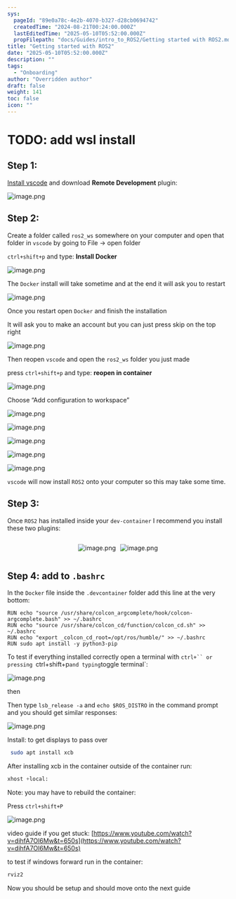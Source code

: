```yaml
---
sys:
  pageId: "89e0a78c-4e2b-4070-b327-d28cb0694742"
  createdTime: "2024-08-21T00:24:00.000Z"
  lastEditedTime: "2025-05-10T05:52:00.000Z"
  propFilepath: "docs/Guides/intro_to_ROS2/Getting started with ROS2.md"
title: "Getting started with ROS2"
date: "2025-05-10T05:52:00.000Z"
description: ""
tags:
  - "Onboarding"
author: "Overridden author"
draft: false
weight: 141
toc: false
icon: ""
---
```


# TODO: add wsl install

## Step 1:

[Install vscode](https://code.visualstudio.com/download) and download **Remote Development** plugin:

![image.png](https://prod-files-secure.s3.us-west-2.amazonaws.com/d518164a-d88e-44d1-a4ee-3adb3bd8bce0/efb52993-1881-4a40-b95e-6f020334f022/image.png?X-Amz-Algorithm=AWS4-HMAC-SHA256&X-Amz-Content-Sha256=UNSIGNED-PAYLOAD&X-Amz-Credential=ASIAZI2LB466XMWRLBGR%2F20250510%2Fus-west-2%2Fs3%2Faws4_request&X-Amz-Date=20250510T160911Z&X-Amz-Expires=3600&X-Amz-Security-Token=IQoJb3JpZ2luX2VjEP7%2F%2F%2F%2F%2F%2F%2F%2F%2F%2FwEaCXVzLXdlc3QtMiJHMEUCIQCgfSJ3a%2BupBc70bcFXonsWU9fA0MZ8NJoJxKRpPtvUXwIgOUKIaNU3BgPDHGsDd%2FdYO%2BLbNWeegSEkG9Ulo5KyAjoqiAQIp%2F%2F%2F%2F%2F%2F%2F%2F%2F%2F%2FARAAGgw2Mzc0MjMxODM4MDUiDAycISGYFGteeF4ekCrcAx%2FjtoYjaspXb62bRAtFdUVBlHgo1Wo1bsekBDlIDw27iCV13VT8z15aK01kcqRxQC1Q8CSn1Ullk%2FkEWE3%2FJ51Y0Q0lhrO6oZvXjz%2BoyJp7KpOBtGlKFrxslUrnUTSxtI5H2F4myah7%2BwHXc3BV%2BiUIpYGznMBHEK3L8qJjd%2Fiw7YblknZWnJX6e1yfXgvNxGwHwy9emOPam77owHhhA6Wg8qRNjD8LBZ0rSxXpl2SsBzoAUg6UU%2FSXtxwucYzsCcOY8FoLV8PLZB0eYBUzeJLrLNVkkIWGMiYUlsKPagZ3479SItUMjxlah8WaBu6qnfFm3Bbx9vtmBn%2B6BcwfT0Ngrqar2g1rbEQFJjPddXHbvAM0MnICoEt5OWvTn%2Ffp6%2F%2BXqT1Nqe1OHnfk0wvHU5I2nT5ltdxikWFg5fmqxiBSSIgLtFQdI6TfrYTjF4nQDFoFyqjEXXHBwDVmfiy6G6pXObK91h3UcAYqpKsxXKYPdp4s7XDXNluhh179dn0J7WIZUVP7J%2Bc8kPYHlew%2FaodJjgug%2FAeuIEJO00%2FIdY2r14fh%2FWqqVcbmamN5QD48agV9jWscT%2BuHnYI9mIWxgTA2JHVUnrc0o8DrHOx5OclIzFVhst8Eo%2FHedCHfMIqp%2FcAGOqUBFeEsOyc8Vt1aMyDCDVGG8NymTC5QwqCgy9ksWHTj%2BxsQktZ3FQcqAN4YKNtVb%2BDiLreSngxAaVfJ7rqjobgr69%2FaxuyCCiOnnT4hL7XeFAaGcuIS6K8%2Fi5r9dSPoYlikW0Fad7OOeHV3kqp7gt0VAmSoewP%2BYzVrr%2BkHcyt0vtSomvhLbdE5EyMWNXBqk2u%2FLYoNyUEp1Vm5rdspxbDGU%2F7wdKIv&X-Amz-Signature=41086f0173de2e77e90fba019187bef47b0a751aff7751fbb62d9844bdf17659&X-Amz-SignedHeaders=host&x-id=GetObject)

## Step 2:

Create a folder called `ros2_ws` somewhere on your computer and open that folder in `vscode` by going to File → open folder 

`ctrl+shift+p` and type: **Install Docker**

![image.png](https://prod-files-secure.s3.us-west-2.amazonaws.com/d518164a-d88e-44d1-a4ee-3adb3bd8bce0/2269dc0e-1cd5-47ff-bceb-c04ad9b2eab0/image.png?X-Amz-Algorithm=AWS4-HMAC-SHA256&X-Amz-Content-Sha256=UNSIGNED-PAYLOAD&X-Amz-Credential=ASIAZI2LB466XMWRLBGR%2F20250510%2Fus-west-2%2Fs3%2Faws4_request&X-Amz-Date=20250510T160911Z&X-Amz-Expires=3600&X-Amz-Security-Token=IQoJb3JpZ2luX2VjEP7%2F%2F%2F%2F%2F%2F%2F%2F%2F%2FwEaCXVzLXdlc3QtMiJHMEUCIQCgfSJ3a%2BupBc70bcFXonsWU9fA0MZ8NJoJxKRpPtvUXwIgOUKIaNU3BgPDHGsDd%2FdYO%2BLbNWeegSEkG9Ulo5KyAjoqiAQIp%2F%2F%2F%2F%2F%2F%2F%2F%2F%2F%2FARAAGgw2Mzc0MjMxODM4MDUiDAycISGYFGteeF4ekCrcAx%2FjtoYjaspXb62bRAtFdUVBlHgo1Wo1bsekBDlIDw27iCV13VT8z15aK01kcqRxQC1Q8CSn1Ullk%2FkEWE3%2FJ51Y0Q0lhrO6oZvXjz%2BoyJp7KpOBtGlKFrxslUrnUTSxtI5H2F4myah7%2BwHXc3BV%2BiUIpYGznMBHEK3L8qJjd%2Fiw7YblknZWnJX6e1yfXgvNxGwHwy9emOPam77owHhhA6Wg8qRNjD8LBZ0rSxXpl2SsBzoAUg6UU%2FSXtxwucYzsCcOY8FoLV8PLZB0eYBUzeJLrLNVkkIWGMiYUlsKPagZ3479SItUMjxlah8WaBu6qnfFm3Bbx9vtmBn%2B6BcwfT0Ngrqar2g1rbEQFJjPddXHbvAM0MnICoEt5OWvTn%2Ffp6%2F%2BXqT1Nqe1OHnfk0wvHU5I2nT5ltdxikWFg5fmqxiBSSIgLtFQdI6TfrYTjF4nQDFoFyqjEXXHBwDVmfiy6G6pXObK91h3UcAYqpKsxXKYPdp4s7XDXNluhh179dn0J7WIZUVP7J%2Bc8kPYHlew%2FaodJjgug%2FAeuIEJO00%2FIdY2r14fh%2FWqqVcbmamN5QD48agV9jWscT%2BuHnYI9mIWxgTA2JHVUnrc0o8DrHOx5OclIzFVhst8Eo%2FHedCHfMIqp%2FcAGOqUBFeEsOyc8Vt1aMyDCDVGG8NymTC5QwqCgy9ksWHTj%2BxsQktZ3FQcqAN4YKNtVb%2BDiLreSngxAaVfJ7rqjobgr69%2FaxuyCCiOnnT4hL7XeFAaGcuIS6K8%2Fi5r9dSPoYlikW0Fad7OOeHV3kqp7gt0VAmSoewP%2BYzVrr%2BkHcyt0vtSomvhLbdE5EyMWNXBqk2u%2FLYoNyUEp1Vm5rdspxbDGU%2F7wdKIv&X-Amz-Signature=ba2b48f2e2c9ec0dc85e8bf069c59701728bc8014c15af645e1a98af81adacae&X-Amz-SignedHeaders=host&x-id=GetObject)

The `Docker` install will take sometime and at the end it will ask you to restart

![image.png](https://prod-files-secure.s3.us-west-2.amazonaws.com/d518164a-d88e-44d1-a4ee-3adb3bd8bce0/ed233f78-be33-4b1f-b89c-9c346c0e961e/image.png?X-Amz-Algorithm=AWS4-HMAC-SHA256&X-Amz-Content-Sha256=UNSIGNED-PAYLOAD&X-Amz-Credential=ASIAZI2LB466XMWRLBGR%2F20250510%2Fus-west-2%2Fs3%2Faws4_request&X-Amz-Date=20250510T160911Z&X-Amz-Expires=3600&X-Amz-Security-Token=IQoJb3JpZ2luX2VjEP7%2F%2F%2F%2F%2F%2F%2F%2F%2F%2FwEaCXVzLXdlc3QtMiJHMEUCIQCgfSJ3a%2BupBc70bcFXonsWU9fA0MZ8NJoJxKRpPtvUXwIgOUKIaNU3BgPDHGsDd%2FdYO%2BLbNWeegSEkG9Ulo5KyAjoqiAQIp%2F%2F%2F%2F%2F%2F%2F%2F%2F%2F%2FARAAGgw2Mzc0MjMxODM4MDUiDAycISGYFGteeF4ekCrcAx%2FjtoYjaspXb62bRAtFdUVBlHgo1Wo1bsekBDlIDw27iCV13VT8z15aK01kcqRxQC1Q8CSn1Ullk%2FkEWE3%2FJ51Y0Q0lhrO6oZvXjz%2BoyJp7KpOBtGlKFrxslUrnUTSxtI5H2F4myah7%2BwHXc3BV%2BiUIpYGznMBHEK3L8qJjd%2Fiw7YblknZWnJX6e1yfXgvNxGwHwy9emOPam77owHhhA6Wg8qRNjD8LBZ0rSxXpl2SsBzoAUg6UU%2FSXtxwucYzsCcOY8FoLV8PLZB0eYBUzeJLrLNVkkIWGMiYUlsKPagZ3479SItUMjxlah8WaBu6qnfFm3Bbx9vtmBn%2B6BcwfT0Ngrqar2g1rbEQFJjPddXHbvAM0MnICoEt5OWvTn%2Ffp6%2F%2BXqT1Nqe1OHnfk0wvHU5I2nT5ltdxikWFg5fmqxiBSSIgLtFQdI6TfrYTjF4nQDFoFyqjEXXHBwDVmfiy6G6pXObK91h3UcAYqpKsxXKYPdp4s7XDXNluhh179dn0J7WIZUVP7J%2Bc8kPYHlew%2FaodJjgug%2FAeuIEJO00%2FIdY2r14fh%2FWqqVcbmamN5QD48agV9jWscT%2BuHnYI9mIWxgTA2JHVUnrc0o8DrHOx5OclIzFVhst8Eo%2FHedCHfMIqp%2FcAGOqUBFeEsOyc8Vt1aMyDCDVGG8NymTC5QwqCgy9ksWHTj%2BxsQktZ3FQcqAN4YKNtVb%2BDiLreSngxAaVfJ7rqjobgr69%2FaxuyCCiOnnT4hL7XeFAaGcuIS6K8%2Fi5r9dSPoYlikW0Fad7OOeHV3kqp7gt0VAmSoewP%2BYzVrr%2BkHcyt0vtSomvhLbdE5EyMWNXBqk2u%2FLYoNyUEp1Vm5rdspxbDGU%2F7wdKIv&X-Amz-Signature=e174c13d32bcdf54cde5bebcfb30fe381bc0c66fe1f6171fa1a8bd51aaa55d73&X-Amz-SignedHeaders=host&x-id=GetObject)

Once you restart open `Docker` and finish the installation

It will ask you to make an account but you can just press skip on the top right

![image.png](https://prod-files-secure.s3.us-west-2.amazonaws.com/d518164a-d88e-44d1-a4ee-3adb3bd8bce0/21010ad9-1659-4fd9-9f59-9932a09b2a3d/image.png?X-Amz-Algorithm=AWS4-HMAC-SHA256&X-Amz-Content-Sha256=UNSIGNED-PAYLOAD&X-Amz-Credential=ASIAZI2LB466XMWRLBGR%2F20250510%2Fus-west-2%2Fs3%2Faws4_request&X-Amz-Date=20250510T160911Z&X-Amz-Expires=3600&X-Amz-Security-Token=IQoJb3JpZ2luX2VjEP7%2F%2F%2F%2F%2F%2F%2F%2F%2F%2FwEaCXVzLXdlc3QtMiJHMEUCIQCgfSJ3a%2BupBc70bcFXonsWU9fA0MZ8NJoJxKRpPtvUXwIgOUKIaNU3BgPDHGsDd%2FdYO%2BLbNWeegSEkG9Ulo5KyAjoqiAQIp%2F%2F%2F%2F%2F%2F%2F%2F%2F%2F%2FARAAGgw2Mzc0MjMxODM4MDUiDAycISGYFGteeF4ekCrcAx%2FjtoYjaspXb62bRAtFdUVBlHgo1Wo1bsekBDlIDw27iCV13VT8z15aK01kcqRxQC1Q8CSn1Ullk%2FkEWE3%2FJ51Y0Q0lhrO6oZvXjz%2BoyJp7KpOBtGlKFrxslUrnUTSxtI5H2F4myah7%2BwHXc3BV%2BiUIpYGznMBHEK3L8qJjd%2Fiw7YblknZWnJX6e1yfXgvNxGwHwy9emOPam77owHhhA6Wg8qRNjD8LBZ0rSxXpl2SsBzoAUg6UU%2FSXtxwucYzsCcOY8FoLV8PLZB0eYBUzeJLrLNVkkIWGMiYUlsKPagZ3479SItUMjxlah8WaBu6qnfFm3Bbx9vtmBn%2B6BcwfT0Ngrqar2g1rbEQFJjPddXHbvAM0MnICoEt5OWvTn%2Ffp6%2F%2BXqT1Nqe1OHnfk0wvHU5I2nT5ltdxikWFg5fmqxiBSSIgLtFQdI6TfrYTjF4nQDFoFyqjEXXHBwDVmfiy6G6pXObK91h3UcAYqpKsxXKYPdp4s7XDXNluhh179dn0J7WIZUVP7J%2Bc8kPYHlew%2FaodJjgug%2FAeuIEJO00%2FIdY2r14fh%2FWqqVcbmamN5QD48agV9jWscT%2BuHnYI9mIWxgTA2JHVUnrc0o8DrHOx5OclIzFVhst8Eo%2FHedCHfMIqp%2FcAGOqUBFeEsOyc8Vt1aMyDCDVGG8NymTC5QwqCgy9ksWHTj%2BxsQktZ3FQcqAN4YKNtVb%2BDiLreSngxAaVfJ7rqjobgr69%2FaxuyCCiOnnT4hL7XeFAaGcuIS6K8%2Fi5r9dSPoYlikW0Fad7OOeHV3kqp7gt0VAmSoewP%2BYzVrr%2BkHcyt0vtSomvhLbdE5EyMWNXBqk2u%2FLYoNyUEp1Vm5rdspxbDGU%2F7wdKIv&X-Amz-Signature=9ca439198601bbda36c44525785edd02b1a5a047db4b32f0996168f8df7c9bb8&X-Amz-SignedHeaders=host&x-id=GetObject)

Then reopen `vscode` and open the `ros2_ws` folder you just made

press `ctrl+shift+p` and type: **reopen in container**

![image.png](https://prod-files-secure.s3.us-west-2.amazonaws.com/d518164a-d88e-44d1-a4ee-3adb3bd8bce0/4e93b8c2-41ad-488c-8095-c74205196118/image.png?X-Amz-Algorithm=AWS4-HMAC-SHA256&X-Amz-Content-Sha256=UNSIGNED-PAYLOAD&X-Amz-Credential=ASIAZI2LB466XMWRLBGR%2F20250510%2Fus-west-2%2Fs3%2Faws4_request&X-Amz-Date=20250510T160911Z&X-Amz-Expires=3600&X-Amz-Security-Token=IQoJb3JpZ2luX2VjEP7%2F%2F%2F%2F%2F%2F%2F%2F%2F%2FwEaCXVzLXdlc3QtMiJHMEUCIQCgfSJ3a%2BupBc70bcFXonsWU9fA0MZ8NJoJxKRpPtvUXwIgOUKIaNU3BgPDHGsDd%2FdYO%2BLbNWeegSEkG9Ulo5KyAjoqiAQIp%2F%2F%2F%2F%2F%2F%2F%2F%2F%2F%2FARAAGgw2Mzc0MjMxODM4MDUiDAycISGYFGteeF4ekCrcAx%2FjtoYjaspXb62bRAtFdUVBlHgo1Wo1bsekBDlIDw27iCV13VT8z15aK01kcqRxQC1Q8CSn1Ullk%2FkEWE3%2FJ51Y0Q0lhrO6oZvXjz%2BoyJp7KpOBtGlKFrxslUrnUTSxtI5H2F4myah7%2BwHXc3BV%2BiUIpYGznMBHEK3L8qJjd%2Fiw7YblknZWnJX6e1yfXgvNxGwHwy9emOPam77owHhhA6Wg8qRNjD8LBZ0rSxXpl2SsBzoAUg6UU%2FSXtxwucYzsCcOY8FoLV8PLZB0eYBUzeJLrLNVkkIWGMiYUlsKPagZ3479SItUMjxlah8WaBu6qnfFm3Bbx9vtmBn%2B6BcwfT0Ngrqar2g1rbEQFJjPddXHbvAM0MnICoEt5OWvTn%2Ffp6%2F%2BXqT1Nqe1OHnfk0wvHU5I2nT5ltdxikWFg5fmqxiBSSIgLtFQdI6TfrYTjF4nQDFoFyqjEXXHBwDVmfiy6G6pXObK91h3UcAYqpKsxXKYPdp4s7XDXNluhh179dn0J7WIZUVP7J%2Bc8kPYHlew%2FaodJjgug%2FAeuIEJO00%2FIdY2r14fh%2FWqqVcbmamN5QD48agV9jWscT%2BuHnYI9mIWxgTA2JHVUnrc0o8DrHOx5OclIzFVhst8Eo%2FHedCHfMIqp%2FcAGOqUBFeEsOyc8Vt1aMyDCDVGG8NymTC5QwqCgy9ksWHTj%2BxsQktZ3FQcqAN4YKNtVb%2BDiLreSngxAaVfJ7rqjobgr69%2FaxuyCCiOnnT4hL7XeFAaGcuIS6K8%2Fi5r9dSPoYlikW0Fad7OOeHV3kqp7gt0VAmSoewP%2BYzVrr%2BkHcyt0vtSomvhLbdE5EyMWNXBqk2u%2FLYoNyUEp1Vm5rdspxbDGU%2F7wdKIv&X-Amz-Signature=30b08a73e8ac8913f95cf2d41b84f5a8585e78c8b155a95e388661eadf8ed5ed&X-Amz-SignedHeaders=host&x-id=GetObject)

Choose “Add configuration to workspace”

![image.png](https://prod-files-secure.s3.us-west-2.amazonaws.com/d518164a-d88e-44d1-a4ee-3adb3bd8bce0/9560b282-5060-4989-ba37-97e7b2c22476/image.png?X-Amz-Algorithm=AWS4-HMAC-SHA256&X-Amz-Content-Sha256=UNSIGNED-PAYLOAD&X-Amz-Credential=ASIAZI2LB466XMWRLBGR%2F20250510%2Fus-west-2%2Fs3%2Faws4_request&X-Amz-Date=20250510T160911Z&X-Amz-Expires=3600&X-Amz-Security-Token=IQoJb3JpZ2luX2VjEP7%2F%2F%2F%2F%2F%2F%2F%2F%2F%2FwEaCXVzLXdlc3QtMiJHMEUCIQCgfSJ3a%2BupBc70bcFXonsWU9fA0MZ8NJoJxKRpPtvUXwIgOUKIaNU3BgPDHGsDd%2FdYO%2BLbNWeegSEkG9Ulo5KyAjoqiAQIp%2F%2F%2F%2F%2F%2F%2F%2F%2F%2F%2FARAAGgw2Mzc0MjMxODM4MDUiDAycISGYFGteeF4ekCrcAx%2FjtoYjaspXb62bRAtFdUVBlHgo1Wo1bsekBDlIDw27iCV13VT8z15aK01kcqRxQC1Q8CSn1Ullk%2FkEWE3%2FJ51Y0Q0lhrO6oZvXjz%2BoyJp7KpOBtGlKFrxslUrnUTSxtI5H2F4myah7%2BwHXc3BV%2BiUIpYGznMBHEK3L8qJjd%2Fiw7YblknZWnJX6e1yfXgvNxGwHwy9emOPam77owHhhA6Wg8qRNjD8LBZ0rSxXpl2SsBzoAUg6UU%2FSXtxwucYzsCcOY8FoLV8PLZB0eYBUzeJLrLNVkkIWGMiYUlsKPagZ3479SItUMjxlah8WaBu6qnfFm3Bbx9vtmBn%2B6BcwfT0Ngrqar2g1rbEQFJjPddXHbvAM0MnICoEt5OWvTn%2Ffp6%2F%2BXqT1Nqe1OHnfk0wvHU5I2nT5ltdxikWFg5fmqxiBSSIgLtFQdI6TfrYTjF4nQDFoFyqjEXXHBwDVmfiy6G6pXObK91h3UcAYqpKsxXKYPdp4s7XDXNluhh179dn0J7WIZUVP7J%2Bc8kPYHlew%2FaodJjgug%2FAeuIEJO00%2FIdY2r14fh%2FWqqVcbmamN5QD48agV9jWscT%2BuHnYI9mIWxgTA2JHVUnrc0o8DrHOx5OclIzFVhst8Eo%2FHedCHfMIqp%2FcAGOqUBFeEsOyc8Vt1aMyDCDVGG8NymTC5QwqCgy9ksWHTj%2BxsQktZ3FQcqAN4YKNtVb%2BDiLreSngxAaVfJ7rqjobgr69%2FaxuyCCiOnnT4hL7XeFAaGcuIS6K8%2Fi5r9dSPoYlikW0Fad7OOeHV3kqp7gt0VAmSoewP%2BYzVrr%2BkHcyt0vtSomvhLbdE5EyMWNXBqk2u%2FLYoNyUEp1Vm5rdspxbDGU%2F7wdKIv&X-Amz-Signature=b633f69769f9c17c74813269524460b751141cd8abab786300cbee1af1b7bc64&X-Amz-SignedHeaders=host&x-id=GetObject)

![image.png](https://prod-files-secure.s3.us-west-2.amazonaws.com/d518164a-d88e-44d1-a4ee-3adb3bd8bce0/2ee63f81-886b-48e8-a553-dc6e5eac99e4/image.png?X-Amz-Algorithm=AWS4-HMAC-SHA256&X-Amz-Content-Sha256=UNSIGNED-PAYLOAD&X-Amz-Credential=ASIAZI2LB466XMWRLBGR%2F20250510%2Fus-west-2%2Fs3%2Faws4_request&X-Amz-Date=20250510T160911Z&X-Amz-Expires=3600&X-Amz-Security-Token=IQoJb3JpZ2luX2VjEP7%2F%2F%2F%2F%2F%2F%2F%2F%2F%2FwEaCXVzLXdlc3QtMiJHMEUCIQCgfSJ3a%2BupBc70bcFXonsWU9fA0MZ8NJoJxKRpPtvUXwIgOUKIaNU3BgPDHGsDd%2FdYO%2BLbNWeegSEkG9Ulo5KyAjoqiAQIp%2F%2F%2F%2F%2F%2F%2F%2F%2F%2F%2FARAAGgw2Mzc0MjMxODM4MDUiDAycISGYFGteeF4ekCrcAx%2FjtoYjaspXb62bRAtFdUVBlHgo1Wo1bsekBDlIDw27iCV13VT8z15aK01kcqRxQC1Q8CSn1Ullk%2FkEWE3%2FJ51Y0Q0lhrO6oZvXjz%2BoyJp7KpOBtGlKFrxslUrnUTSxtI5H2F4myah7%2BwHXc3BV%2BiUIpYGznMBHEK3L8qJjd%2Fiw7YblknZWnJX6e1yfXgvNxGwHwy9emOPam77owHhhA6Wg8qRNjD8LBZ0rSxXpl2SsBzoAUg6UU%2FSXtxwucYzsCcOY8FoLV8PLZB0eYBUzeJLrLNVkkIWGMiYUlsKPagZ3479SItUMjxlah8WaBu6qnfFm3Bbx9vtmBn%2B6BcwfT0Ngrqar2g1rbEQFJjPddXHbvAM0MnICoEt5OWvTn%2Ffp6%2F%2BXqT1Nqe1OHnfk0wvHU5I2nT5ltdxikWFg5fmqxiBSSIgLtFQdI6TfrYTjF4nQDFoFyqjEXXHBwDVmfiy6G6pXObK91h3UcAYqpKsxXKYPdp4s7XDXNluhh179dn0J7WIZUVP7J%2Bc8kPYHlew%2FaodJjgug%2FAeuIEJO00%2FIdY2r14fh%2FWqqVcbmamN5QD48agV9jWscT%2BuHnYI9mIWxgTA2JHVUnrc0o8DrHOx5OclIzFVhst8Eo%2FHedCHfMIqp%2FcAGOqUBFeEsOyc8Vt1aMyDCDVGG8NymTC5QwqCgy9ksWHTj%2BxsQktZ3FQcqAN4YKNtVb%2BDiLreSngxAaVfJ7rqjobgr69%2FaxuyCCiOnnT4hL7XeFAaGcuIS6K8%2Fi5r9dSPoYlikW0Fad7OOeHV3kqp7gt0VAmSoewP%2BYzVrr%2BkHcyt0vtSomvhLbdE5EyMWNXBqk2u%2FLYoNyUEp1Vm5rdspxbDGU%2F7wdKIv&X-Amz-Signature=bb3f569ba22d40518503cbde56fca9abb86ef9c01a79d977a6a95ef0c0e41c04&X-Amz-SignedHeaders=host&x-id=GetObject)

![image.png](https://prod-files-secure.s3.us-west-2.amazonaws.com/d518164a-d88e-44d1-a4ee-3adb3bd8bce0/ae1580b2-b048-407e-aed9-b584224a7a04/image.png?X-Amz-Algorithm=AWS4-HMAC-SHA256&X-Amz-Content-Sha256=UNSIGNED-PAYLOAD&X-Amz-Credential=ASIAZI2LB466XMWRLBGR%2F20250510%2Fus-west-2%2Fs3%2Faws4_request&X-Amz-Date=20250510T160911Z&X-Amz-Expires=3600&X-Amz-Security-Token=IQoJb3JpZ2luX2VjEP7%2F%2F%2F%2F%2F%2F%2F%2F%2F%2FwEaCXVzLXdlc3QtMiJHMEUCIQCgfSJ3a%2BupBc70bcFXonsWU9fA0MZ8NJoJxKRpPtvUXwIgOUKIaNU3BgPDHGsDd%2FdYO%2BLbNWeegSEkG9Ulo5KyAjoqiAQIp%2F%2F%2F%2F%2F%2F%2F%2F%2F%2F%2FARAAGgw2Mzc0MjMxODM4MDUiDAycISGYFGteeF4ekCrcAx%2FjtoYjaspXb62bRAtFdUVBlHgo1Wo1bsekBDlIDw27iCV13VT8z15aK01kcqRxQC1Q8CSn1Ullk%2FkEWE3%2FJ51Y0Q0lhrO6oZvXjz%2BoyJp7KpOBtGlKFrxslUrnUTSxtI5H2F4myah7%2BwHXc3BV%2BiUIpYGznMBHEK3L8qJjd%2Fiw7YblknZWnJX6e1yfXgvNxGwHwy9emOPam77owHhhA6Wg8qRNjD8LBZ0rSxXpl2SsBzoAUg6UU%2FSXtxwucYzsCcOY8FoLV8PLZB0eYBUzeJLrLNVkkIWGMiYUlsKPagZ3479SItUMjxlah8WaBu6qnfFm3Bbx9vtmBn%2B6BcwfT0Ngrqar2g1rbEQFJjPddXHbvAM0MnICoEt5OWvTn%2Ffp6%2F%2BXqT1Nqe1OHnfk0wvHU5I2nT5ltdxikWFg5fmqxiBSSIgLtFQdI6TfrYTjF4nQDFoFyqjEXXHBwDVmfiy6G6pXObK91h3UcAYqpKsxXKYPdp4s7XDXNluhh179dn0J7WIZUVP7J%2Bc8kPYHlew%2FaodJjgug%2FAeuIEJO00%2FIdY2r14fh%2FWqqVcbmamN5QD48agV9jWscT%2BuHnYI9mIWxgTA2JHVUnrc0o8DrHOx5OclIzFVhst8Eo%2FHedCHfMIqp%2FcAGOqUBFeEsOyc8Vt1aMyDCDVGG8NymTC5QwqCgy9ksWHTj%2BxsQktZ3FQcqAN4YKNtVb%2BDiLreSngxAaVfJ7rqjobgr69%2FaxuyCCiOnnT4hL7XeFAaGcuIS6K8%2Fi5r9dSPoYlikW0Fad7OOeHV3kqp7gt0VAmSoewP%2BYzVrr%2BkHcyt0vtSomvhLbdE5EyMWNXBqk2u%2FLYoNyUEp1Vm5rdspxbDGU%2F7wdKIv&X-Amz-Signature=c78389e3e8913ec2f4a5cab3160814e41c5c1e77e21a7d9d4f03f40c7d1efe7d&X-Amz-SignedHeaders=host&x-id=GetObject)

![image.png](https://prod-files-secure.s3.us-west-2.amazonaws.com/d518164a-d88e-44d1-a4ee-3adb3bd8bce0/53255b28-f75e-430f-b9e3-c0ac8577e42b/image.png?X-Amz-Algorithm=AWS4-HMAC-SHA256&X-Amz-Content-Sha256=UNSIGNED-PAYLOAD&X-Amz-Credential=ASIAZI2LB466XMWRLBGR%2F20250510%2Fus-west-2%2Fs3%2Faws4_request&X-Amz-Date=20250510T160911Z&X-Amz-Expires=3600&X-Amz-Security-Token=IQoJb3JpZ2luX2VjEP7%2F%2F%2F%2F%2F%2F%2F%2F%2F%2FwEaCXVzLXdlc3QtMiJHMEUCIQCgfSJ3a%2BupBc70bcFXonsWU9fA0MZ8NJoJxKRpPtvUXwIgOUKIaNU3BgPDHGsDd%2FdYO%2BLbNWeegSEkG9Ulo5KyAjoqiAQIp%2F%2F%2F%2F%2F%2F%2F%2F%2F%2F%2FARAAGgw2Mzc0MjMxODM4MDUiDAycISGYFGteeF4ekCrcAx%2FjtoYjaspXb62bRAtFdUVBlHgo1Wo1bsekBDlIDw27iCV13VT8z15aK01kcqRxQC1Q8CSn1Ullk%2FkEWE3%2FJ51Y0Q0lhrO6oZvXjz%2BoyJp7KpOBtGlKFrxslUrnUTSxtI5H2F4myah7%2BwHXc3BV%2BiUIpYGznMBHEK3L8qJjd%2Fiw7YblknZWnJX6e1yfXgvNxGwHwy9emOPam77owHhhA6Wg8qRNjD8LBZ0rSxXpl2SsBzoAUg6UU%2FSXtxwucYzsCcOY8FoLV8PLZB0eYBUzeJLrLNVkkIWGMiYUlsKPagZ3479SItUMjxlah8WaBu6qnfFm3Bbx9vtmBn%2B6BcwfT0Ngrqar2g1rbEQFJjPddXHbvAM0MnICoEt5OWvTn%2Ffp6%2F%2BXqT1Nqe1OHnfk0wvHU5I2nT5ltdxikWFg5fmqxiBSSIgLtFQdI6TfrYTjF4nQDFoFyqjEXXHBwDVmfiy6G6pXObK91h3UcAYqpKsxXKYPdp4s7XDXNluhh179dn0J7WIZUVP7J%2Bc8kPYHlew%2FaodJjgug%2FAeuIEJO00%2FIdY2r14fh%2FWqqVcbmamN5QD48agV9jWscT%2BuHnYI9mIWxgTA2JHVUnrc0o8DrHOx5OclIzFVhst8Eo%2FHedCHfMIqp%2FcAGOqUBFeEsOyc8Vt1aMyDCDVGG8NymTC5QwqCgy9ksWHTj%2BxsQktZ3FQcqAN4YKNtVb%2BDiLreSngxAaVfJ7rqjobgr69%2FaxuyCCiOnnT4hL7XeFAaGcuIS6K8%2Fi5r9dSPoYlikW0Fad7OOeHV3kqp7gt0VAmSoewP%2BYzVrr%2BkHcyt0vtSomvhLbdE5EyMWNXBqk2u%2FLYoNyUEp1Vm5rdspxbDGU%2F7wdKIv&X-Amz-Signature=3c42f988e57625fb872aceefeae541df27da0f33ee5843024356f14a0047d6dc&X-Amz-SignedHeaders=host&x-id=GetObject)

![image.png](https://prod-files-secure.s3.us-west-2.amazonaws.com/d518164a-d88e-44d1-a4ee-3adb3bd8bce0/7c562767-5af9-4ffb-97d1-327bcdf4ee00/image.png?X-Amz-Algorithm=AWS4-HMAC-SHA256&X-Amz-Content-Sha256=UNSIGNED-PAYLOAD&X-Amz-Credential=ASIAZI2LB466XMWRLBGR%2F20250510%2Fus-west-2%2Fs3%2Faws4_request&X-Amz-Date=20250510T160911Z&X-Amz-Expires=3600&X-Amz-Security-Token=IQoJb3JpZ2luX2VjEP7%2F%2F%2F%2F%2F%2F%2F%2F%2F%2FwEaCXVzLXdlc3QtMiJHMEUCIQCgfSJ3a%2BupBc70bcFXonsWU9fA0MZ8NJoJxKRpPtvUXwIgOUKIaNU3BgPDHGsDd%2FdYO%2BLbNWeegSEkG9Ulo5KyAjoqiAQIp%2F%2F%2F%2F%2F%2F%2F%2F%2F%2F%2FARAAGgw2Mzc0MjMxODM4MDUiDAycISGYFGteeF4ekCrcAx%2FjtoYjaspXb62bRAtFdUVBlHgo1Wo1bsekBDlIDw27iCV13VT8z15aK01kcqRxQC1Q8CSn1Ullk%2FkEWE3%2FJ51Y0Q0lhrO6oZvXjz%2BoyJp7KpOBtGlKFrxslUrnUTSxtI5H2F4myah7%2BwHXc3BV%2BiUIpYGznMBHEK3L8qJjd%2Fiw7YblknZWnJX6e1yfXgvNxGwHwy9emOPam77owHhhA6Wg8qRNjD8LBZ0rSxXpl2SsBzoAUg6UU%2FSXtxwucYzsCcOY8FoLV8PLZB0eYBUzeJLrLNVkkIWGMiYUlsKPagZ3479SItUMjxlah8WaBu6qnfFm3Bbx9vtmBn%2B6BcwfT0Ngrqar2g1rbEQFJjPddXHbvAM0MnICoEt5OWvTn%2Ffp6%2F%2BXqT1Nqe1OHnfk0wvHU5I2nT5ltdxikWFg5fmqxiBSSIgLtFQdI6TfrYTjF4nQDFoFyqjEXXHBwDVmfiy6G6pXObK91h3UcAYqpKsxXKYPdp4s7XDXNluhh179dn0J7WIZUVP7J%2Bc8kPYHlew%2FaodJjgug%2FAeuIEJO00%2FIdY2r14fh%2FWqqVcbmamN5QD48agV9jWscT%2BuHnYI9mIWxgTA2JHVUnrc0o8DrHOx5OclIzFVhst8Eo%2FHedCHfMIqp%2FcAGOqUBFeEsOyc8Vt1aMyDCDVGG8NymTC5QwqCgy9ksWHTj%2BxsQktZ3FQcqAN4YKNtVb%2BDiLreSngxAaVfJ7rqjobgr69%2FaxuyCCiOnnT4hL7XeFAaGcuIS6K8%2Fi5r9dSPoYlikW0Fad7OOeHV3kqp7gt0VAmSoewP%2BYzVrr%2BkHcyt0vtSomvhLbdE5EyMWNXBqk2u%2FLYoNyUEp1Vm5rdspxbDGU%2F7wdKIv&X-Amz-Signature=8430480b71ab94de145510540add940866da86dfa1ebb28eaf936fdf598b768a&X-Amz-SignedHeaders=host&x-id=GetObject)

`vscode` will now install `ROS2` onto your computer so this may take some time.

## Step 3:

Once `ROS2` has installed inside your `dev-container` I recommend you install these two plugins:

<div style="display: flex;flex-direction: row; column-gap:10px; max-width: 630px;justify-content: center;">
<div>

![image.png](https://prod-files-secure.s3.us-west-2.amazonaws.com/d518164a-d88e-44d1-a4ee-3adb3bd8bce0/3fc3d550-5a54-4ba1-ba6b-faa01cdb7369/image.png?X-Amz-Algorithm=AWS4-HMAC-SHA256&X-Amz-Content-Sha256=UNSIGNED-PAYLOAD&X-Amz-Credential=ASIAZI2LB466ZMHY7RWT%2F20250510%2Fus-west-2%2Fs3%2Faws4_request&X-Amz-Date=20250510T160914Z&X-Amz-Expires=3600&X-Amz-Security-Token=IQoJb3JpZ2luX2VjEP7%2F%2F%2F%2F%2F%2F%2F%2F%2F%2FwEaCXVzLXdlc3QtMiJIMEYCIQCGYp62SeHOrN6CaTiPd%2BH4er7m1BGX%2BsVraLDmSt00lQIhAPpE0YNId0D9KjYEYLyH%2BjcvyERjXOgzyoQ9MIpjbgOCKogECKf%2F%2F%2F%2F%2F%2F%2F%2F%2F%2FwEQABoMNjM3NDIzMTgzODA1IgzorYWvdcpU%2FTXiD7Mq3AP%2BYhh%2BIuo24MlNGl%2BvrdkH5WQ6ysLK%2Bsh3PeozjpwH%2BYXkJRFnAQlrS%2BbeGLCzmJfTSu9lK6hmCMCRRMMmcLKERR5BMsdyNtyD2nmm2%2BZnE9PhtgDxSwIMOWHq9ZSrLUMVnwzkY7WCzt5nn2rLspP5aJ92N%2BoFxkrRuY6zJV11Lh5fACKRivyllgtnu15UucKNUwtUoeaQYbIFGPV%2BynggXUIck8dcQD6TyK9Rk6rATU4%2By9A%2BJUq33c3Ng8cBgxZV8TFU%2Fd%2FX8NrW1hQWiUlqlu4JOpDviWkIow%2FOzYUtbHeoECbAKLhq3Um9N2%2B3YLlpWm0Ori8AeWW9RtU6vWvgc6kdszK%2FZohnrffCYKMG7YW4YQ01GSWcfbe9z8nq1rmiv0dlvWmnsUNrDpHxXg%2Bo7Mn3KbzFtQbqZfshlhEUKmIKnuiXblhD5ls52rexXb67OhxSKUm4K9Lvc1YGgp2YFqCYafat7TEckmz6fguhSj8jikBcHJVIHzQwmCYAGLENR3PQB82dSvbUa7hz45VOD4rGbHorDPNxNadm5C3Jf%2Fb%2F2VAfvx7fycuDugrOyypHaCgkuSKnZ3gGOwA9YiFl3PyTWipIQ3vpADziY2HkbxwVD5c5CnuTJvsYgzDFr%2F3ABjqkAZULTbhELWYJ6vtpvDQOO0GJKCwW5mVbMIWt6RMYmk%2FQWzsM8aifPAezRytBlAzQZXUyuemjYSn%2Fq4Ycrjk8C49fxq48KCDtywHN1rDtg47DeS5r1hEl%2B6airbBJcZQ%2F1DY0ty2KfiHYLrFkzLUyjF3n4lkj%2Btygqh9fnvXBz4McD4%2BHldr6Z0ov9l01yJ4ZEJAc4nPTNsS0GQf%2BWGB9bgjKal4t&X-Amz-Signature=5ce496a1b17392194734f1ba28d594ea21b3d5c8dd25d51a8234e416bee0c2bc&X-Amz-SignedHeaders=host&x-id=GetObject)

</div>
<div>

![image.png](https://prod-files-secure.s3.us-west-2.amazonaws.com/d518164a-d88e-44d1-a4ee-3adb3bd8bce0/d994cc66-13c2-4093-a5a3-f84cf4601a82/image.png?X-Amz-Algorithm=AWS4-HMAC-SHA256&X-Amz-Content-Sha256=UNSIGNED-PAYLOAD&X-Amz-Credential=ASIAZI2LB4664HGB3YJ2%2F20250510%2Fus-west-2%2Fs3%2Faws4_request&X-Amz-Date=20250510T160915Z&X-Amz-Expires=3600&X-Amz-Security-Token=IQoJb3JpZ2luX2VjEP7%2F%2F%2F%2F%2F%2F%2F%2F%2F%2FwEaCXVzLXdlc3QtMiJHMEUCIQD1M5OXwaewSC7jS8bZZo3wsE5zdji7QOboIWhYyYvwegIgCgLy91K6A8utlRMm1do01%2FKBVrPTb4FyqZI6S6KlAWQqiAQIpv%2F%2F%2F%2F%2F%2F%2F%2F%2F%2FARAAGgw2Mzc0MjMxODM4MDUiDNXktAIIQIYFvESfXyrcA5x3a4vsCwnuwy8%2BQc9Aph8M9hYmh3IX%2FhqIWJJQRzV2UVLHhJIw4Jem9PoMBZykd9LK1jQQB5tJg%2BfK13YLr1jNGHmu%2FYSKIoNX%2FVEjZ5qly8Vy5PDjzQ7IZ50LVzDGRts0VcIAaHBxUkJ36LVL2xRgTvPXiLP19ESvUEDpwWpm9WdFsPIpoPWtuMhKy%2BTvkAxh2rY8BQLaPETbK3oH9C8AiOHH%2BNWY1DrmX%2FTSLHCbQNZ5brgR67q0swQyqKezwSSyHUsswrVV5KpPjW0%2BEL%2BCUDqDNqb30k%2BH5r93%2FOOcol7GU2vDy47eZiOhR8WFQZ9e2Ps2DM3tA8%2Fx%2Bja1fF14fwb0PjRmyC6GsT%2FbtKw5xcn%2B6HHYJUoR9Yh2dWY6KyrChxd6SSKFqm7tMnlazfNaDqKQUfMrELs64X3W3HnxBJuic%2BXxk9d4S2XBVdfs9LRzvPQvCWkUWnZSsnyhqqbgoP33AJdgM3juG9JXp6pjZFUC0VNEQe2kJu7Zs1ML2hl0u1CW6sAlCYEzO0z0iRuIA7olrYUw4%2F6AU7ueSvnB470Z61dvwlAAgaoCKuqDnT3R0CagDcWh8hwS2K8JwnP4zVIx3z72%2Bn8tIoMSmipNUOQXjmS8%2Fq8g7HynMNak%2FcAGOqUBsGgYskPGOKRX3nfOjq4nYEkmV%2Bs2eXhUiBFa%2B8V7M0N550rxCkq5rtWvcUpSOnMcTiGTSslf3e2A910q7HkybcYTj%2BIlHE9p8EMjg7HGo3qrv9ZKCo6%2BuKLPYKbUg1CxyHsCfgVPEfcEG9oby1ftYEY259G6Ukp6p58DUDm%2F2t5YDpDiZt04aGipOSRe6EEZLfqBFAOsWJzqgFKVD98EJ8Yyk%2Fqo&X-Amz-Signature=af169d3289a87f4c035f24946d18b8d5e0d86f702ee7842ad97e68c295a2a6fa&X-Amz-SignedHeaders=host&x-id=GetObject)

</div>
</div>

## Step 4: add to `.bashrc`

In the `Docker` file inside the `.devcontainer` folder add this line at the very bottom: 

```docker
RUN echo "source /usr/share/colcon_argcomplete/hook/colcon-argcomplete.bash" >> ~/.bashrc
RUN echo "source /usr/share/colcon_cd/function/colcon_cd.sh" >> ~/.bashrc
RUN echo "export _colcon_cd_root=/opt/ros/humble/" >> ~/.bashrc
RUN sudo apt install -y python3-pip 
```

To test if everything installed correctly open a terminal with `ctrl+`` or pressing `ctrl+shift+p` and typing `toggle terminal`:

![image.png](https://prod-files-secure.s3.us-west-2.amazonaws.com/d518164a-d88e-44d1-a4ee-3adb3bd8bce0/6a4943d8-b04e-4c02-9a58-775f3384d1a5/image.png?X-Amz-Algorithm=AWS4-HMAC-SHA256&X-Amz-Content-Sha256=UNSIGNED-PAYLOAD&X-Amz-Credential=ASIAZI2LB466XMWRLBGR%2F20250510%2Fus-west-2%2Fs3%2Faws4_request&X-Amz-Date=20250510T160911Z&X-Amz-Expires=3600&X-Amz-Security-Token=IQoJb3JpZ2luX2VjEP7%2F%2F%2F%2F%2F%2F%2F%2F%2F%2FwEaCXVzLXdlc3QtMiJHMEUCIQCgfSJ3a%2BupBc70bcFXonsWU9fA0MZ8NJoJxKRpPtvUXwIgOUKIaNU3BgPDHGsDd%2FdYO%2BLbNWeegSEkG9Ulo5KyAjoqiAQIp%2F%2F%2F%2F%2F%2F%2F%2F%2F%2F%2FARAAGgw2Mzc0MjMxODM4MDUiDAycISGYFGteeF4ekCrcAx%2FjtoYjaspXb62bRAtFdUVBlHgo1Wo1bsekBDlIDw27iCV13VT8z15aK01kcqRxQC1Q8CSn1Ullk%2FkEWE3%2FJ51Y0Q0lhrO6oZvXjz%2BoyJp7KpOBtGlKFrxslUrnUTSxtI5H2F4myah7%2BwHXc3BV%2BiUIpYGznMBHEK3L8qJjd%2Fiw7YblknZWnJX6e1yfXgvNxGwHwy9emOPam77owHhhA6Wg8qRNjD8LBZ0rSxXpl2SsBzoAUg6UU%2FSXtxwucYzsCcOY8FoLV8PLZB0eYBUzeJLrLNVkkIWGMiYUlsKPagZ3479SItUMjxlah8WaBu6qnfFm3Bbx9vtmBn%2B6BcwfT0Ngrqar2g1rbEQFJjPddXHbvAM0MnICoEt5OWvTn%2Ffp6%2F%2BXqT1Nqe1OHnfk0wvHU5I2nT5ltdxikWFg5fmqxiBSSIgLtFQdI6TfrYTjF4nQDFoFyqjEXXHBwDVmfiy6G6pXObK91h3UcAYqpKsxXKYPdp4s7XDXNluhh179dn0J7WIZUVP7J%2Bc8kPYHlew%2FaodJjgug%2FAeuIEJO00%2FIdY2r14fh%2FWqqVcbmamN5QD48agV9jWscT%2BuHnYI9mIWxgTA2JHVUnrc0o8DrHOx5OclIzFVhst8Eo%2FHedCHfMIqp%2FcAGOqUBFeEsOyc8Vt1aMyDCDVGG8NymTC5QwqCgy9ksWHTj%2BxsQktZ3FQcqAN4YKNtVb%2BDiLreSngxAaVfJ7rqjobgr69%2FaxuyCCiOnnT4hL7XeFAaGcuIS6K8%2Fi5r9dSPoYlikW0Fad7OOeHV3kqp7gt0VAmSoewP%2BYzVrr%2BkHcyt0vtSomvhLbdE5EyMWNXBqk2u%2FLYoNyUEp1Vm5rdspxbDGU%2F7wdKIv&X-Amz-Signature=8a941f2be2ec4eecb9fe24ca7fe0f4a7ea45104a9b945e2d981c2a1023282b6f&X-Amz-SignedHeaders=host&x-id=GetObject)

then 

Then type `lsb_release -a` and `echo $ROS_DISTRO` in the command prompt and you should get similar responses:

![image.png](https://prod-files-secure.s3.us-west-2.amazonaws.com/d518164a-d88e-44d1-a4ee-3adb3bd8bce0/3e635dec-a805-4e85-8b9e-d000e5b71a4e/image.png?X-Amz-Algorithm=AWS4-HMAC-SHA256&X-Amz-Content-Sha256=UNSIGNED-PAYLOAD&X-Amz-Credential=ASIAZI2LB466XMWRLBGR%2F20250510%2Fus-west-2%2Fs3%2Faws4_request&X-Amz-Date=20250510T160911Z&X-Amz-Expires=3600&X-Amz-Security-Token=IQoJb3JpZ2luX2VjEP7%2F%2F%2F%2F%2F%2F%2F%2F%2F%2FwEaCXVzLXdlc3QtMiJHMEUCIQCgfSJ3a%2BupBc70bcFXonsWU9fA0MZ8NJoJxKRpPtvUXwIgOUKIaNU3BgPDHGsDd%2FdYO%2BLbNWeegSEkG9Ulo5KyAjoqiAQIp%2F%2F%2F%2F%2F%2F%2F%2F%2F%2F%2FARAAGgw2Mzc0MjMxODM4MDUiDAycISGYFGteeF4ekCrcAx%2FjtoYjaspXb62bRAtFdUVBlHgo1Wo1bsekBDlIDw27iCV13VT8z15aK01kcqRxQC1Q8CSn1Ullk%2FkEWE3%2FJ51Y0Q0lhrO6oZvXjz%2BoyJp7KpOBtGlKFrxslUrnUTSxtI5H2F4myah7%2BwHXc3BV%2BiUIpYGznMBHEK3L8qJjd%2Fiw7YblknZWnJX6e1yfXgvNxGwHwy9emOPam77owHhhA6Wg8qRNjD8LBZ0rSxXpl2SsBzoAUg6UU%2FSXtxwucYzsCcOY8FoLV8PLZB0eYBUzeJLrLNVkkIWGMiYUlsKPagZ3479SItUMjxlah8WaBu6qnfFm3Bbx9vtmBn%2B6BcwfT0Ngrqar2g1rbEQFJjPddXHbvAM0MnICoEt5OWvTn%2Ffp6%2F%2BXqT1Nqe1OHnfk0wvHU5I2nT5ltdxikWFg5fmqxiBSSIgLtFQdI6TfrYTjF4nQDFoFyqjEXXHBwDVmfiy6G6pXObK91h3UcAYqpKsxXKYPdp4s7XDXNluhh179dn0J7WIZUVP7J%2Bc8kPYHlew%2FaodJjgug%2FAeuIEJO00%2FIdY2r14fh%2FWqqVcbmamN5QD48agV9jWscT%2BuHnYI9mIWxgTA2JHVUnrc0o8DrHOx5OclIzFVhst8Eo%2FHedCHfMIqp%2FcAGOqUBFeEsOyc8Vt1aMyDCDVGG8NymTC5QwqCgy9ksWHTj%2BxsQktZ3FQcqAN4YKNtVb%2BDiLreSngxAaVfJ7rqjobgr69%2FaxuyCCiOnnT4hL7XeFAaGcuIS6K8%2Fi5r9dSPoYlikW0Fad7OOeHV3kqp7gt0VAmSoewP%2BYzVrr%2BkHcyt0vtSomvhLbdE5EyMWNXBqk2u%2FLYoNyUEp1Vm5rdspxbDGU%2F7wdKIv&X-Amz-Signature=1f462eca73e42d22c83a27b79274350bd28a943cd71be6d2f4dbc55ee749c801&X-Amz-SignedHeaders=host&x-id=GetObject)

Install:  to get displays to pass over

```bash
 sudo apt install xcb
```

After installing xcb in the container outside of the container run:

```python
xhost +local:
```

Note: you may have to rebuild the container:

Press `ctrl+shift+P`

![image.png](https://prod-files-secure.s3.us-west-2.amazonaws.com/d518164a-d88e-44d1-a4ee-3adb3bd8bce0/6c2be660-2618-4c38-9c26-53554f7a0b7b/image.png?X-Amz-Algorithm=AWS4-HMAC-SHA256&X-Amz-Content-Sha256=UNSIGNED-PAYLOAD&X-Amz-Credential=ASIAZI2LB466XMWRLBGR%2F20250510%2Fus-west-2%2Fs3%2Faws4_request&X-Amz-Date=20250510T160911Z&X-Amz-Expires=3600&X-Amz-Security-Token=IQoJb3JpZ2luX2VjEP7%2F%2F%2F%2F%2F%2F%2F%2F%2F%2FwEaCXVzLXdlc3QtMiJHMEUCIQCgfSJ3a%2BupBc70bcFXonsWU9fA0MZ8NJoJxKRpPtvUXwIgOUKIaNU3BgPDHGsDd%2FdYO%2BLbNWeegSEkG9Ulo5KyAjoqiAQIp%2F%2F%2F%2F%2F%2F%2F%2F%2F%2F%2FARAAGgw2Mzc0MjMxODM4MDUiDAycISGYFGteeF4ekCrcAx%2FjtoYjaspXb62bRAtFdUVBlHgo1Wo1bsekBDlIDw27iCV13VT8z15aK01kcqRxQC1Q8CSn1Ullk%2FkEWE3%2FJ51Y0Q0lhrO6oZvXjz%2BoyJp7KpOBtGlKFrxslUrnUTSxtI5H2F4myah7%2BwHXc3BV%2BiUIpYGznMBHEK3L8qJjd%2Fiw7YblknZWnJX6e1yfXgvNxGwHwy9emOPam77owHhhA6Wg8qRNjD8LBZ0rSxXpl2SsBzoAUg6UU%2FSXtxwucYzsCcOY8FoLV8PLZB0eYBUzeJLrLNVkkIWGMiYUlsKPagZ3479SItUMjxlah8WaBu6qnfFm3Bbx9vtmBn%2B6BcwfT0Ngrqar2g1rbEQFJjPddXHbvAM0MnICoEt5OWvTn%2Ffp6%2F%2BXqT1Nqe1OHnfk0wvHU5I2nT5ltdxikWFg5fmqxiBSSIgLtFQdI6TfrYTjF4nQDFoFyqjEXXHBwDVmfiy6G6pXObK91h3UcAYqpKsxXKYPdp4s7XDXNluhh179dn0J7WIZUVP7J%2Bc8kPYHlew%2FaodJjgug%2FAeuIEJO00%2FIdY2r14fh%2FWqqVcbmamN5QD48agV9jWscT%2BuHnYI9mIWxgTA2JHVUnrc0o8DrHOx5OclIzFVhst8Eo%2FHedCHfMIqp%2FcAGOqUBFeEsOyc8Vt1aMyDCDVGG8NymTC5QwqCgy9ksWHTj%2BxsQktZ3FQcqAN4YKNtVb%2BDiLreSngxAaVfJ7rqjobgr69%2FaxuyCCiOnnT4hL7XeFAaGcuIS6K8%2Fi5r9dSPoYlikW0Fad7OOeHV3kqp7gt0VAmSoewP%2BYzVrr%2BkHcyt0vtSomvhLbdE5EyMWNXBqk2u%2FLYoNyUEp1Vm5rdspxbDGU%2F7wdKIv&X-Amz-Signature=d97c06b1aa92c3ad462d606f9983a498ac17c22411e911b36021168f21d35a71&X-Amz-SignedHeaders=host&x-id=GetObject)

video guide if you get stuck: [https://www.youtube.com/watch?v=dihfA7Ol6Mw&t=650s](https://www.youtube.com/watch?v=dihfA7Ol6Mw&t=650s)

to test if windows forward run in the container:

```bash
rviz2
```

Now you should be setup and should move onto the next guide 
